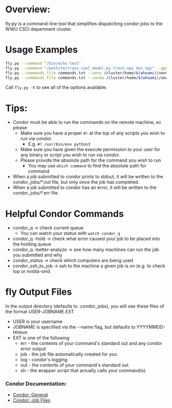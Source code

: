 # **Overview:**
fly.py is a command-line tool that simplifies dispatching condor jobs to the
WWU CSCI department cluster.

# **Usage Examples**
```sh
fly.py --command "/bin/echo test"
fly.py --command "/path/to/train_cool_model.py train.npy dev.npy" --gpus 1 --gpu_mem 11 --cores 2
fly.py --commands_file commands.txt --venv /cluster/home/$(whoami)/venv
fly.py --commands_file commands.txt --conda /cluster/home/$(whoami)/anaconda3 --conda_name CondaEnvName
```
Call ``fly.py -h`` to see all of the options available.

# **Tips:**
* Condor must be able to run the commands on the remote machine, so please
  * Make sure you have a proper ``#!`` at the top of any scripts you wish to run
    via condor.
    * E.g. ``#! /usr/bin/env python3``
  * Make sure you have given the execute permission to your user for any binary
    or script you wish to run via condor.
  * Please provide the absolute path for the command you wish to run
    * You may use ``which command`` to find the absolute path for command
* When a job submitted to condor prints to stdout, it will be written to the
  condor_jobs/*.out file, but only once the job has completed.
* When a job submitted to condor has an error, it will be written to the
  condor_jobs/*.err file.

# **Helpful Condor Commands**
* condor_q -> check current queue
  * You can watch your status with ``watch condor_q``
* condor_q -hold -> check what error caused your job to be placed into the holding queue
* condor_q -better-analyze -> see how many machines can run the job you submitted and why
* condor_status -> check which computers are being used
* condor_ssh_to_job -> ssh to the machine a given job is on (e.g. to check top or nvidia-smi)

# **fly Output Files**
In the output directory (defaults to .condor_jobs), you will see these files of the format USER-JOBNAME.EXT
* USER is your username
* JOBNAME is specified via the --name flag, but defaults to YYYYMMDD-HHmm
* EXT is one of the following
  * err - the contents of your command's standard out and any condor error output
  * job - the job file automatically created for you 
  * log - condor's logging
  * out - the contents of your command's standard out
  * sh - the wrapper script that actually calls your command(s)


### Condor Documentation:
* [Condor: General](https://htcondor.readthedocs.io/en/stable/)
* [Condor: Job Files](https://htcondor.readthedocs.io/en/stable/classad-attributes/job-classad-attributes.html)
